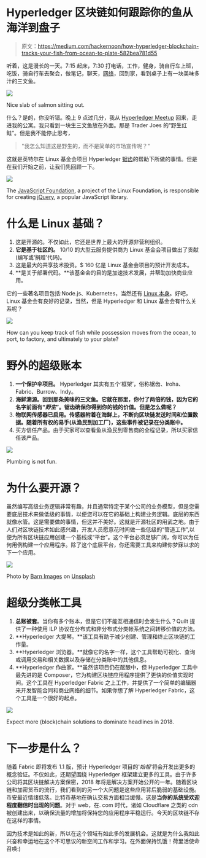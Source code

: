 # Hyperledger 区块链如何跟踪你的鱼从海洋到盘子

> 原文：<https://medium.com/hackernoon/how-hyperledger-blockchain-tracks-your-fish-from-ocean-to-plate-582bea781d55>

听着，这是漫长的一天。7:15 起床，7:30 打电话，工作，健身，骑自行车上班，吃饭，骑自行车去聚会，做笔记，聊天，[网络](https://hackernoon.com/tagged/network)，回到家，看到桌子上有一块美味多汁的三文鱼。

![](img/73a3fc38e0b25c8f45a33cd3f65f8f42.png)

Nice slab of salmon sitting out.

什么？是的，你没听错。晚上 9 点过几分，我从 [Hyperledger Meetup](https://www.meetup.com/Hyperledger-SF/events/247293511/) 回来，走进我的公寓。我只看到一块生三文鱼放在外面。那是 Trader Joes 的“野生红鲑”。但是我不能停止思考，

> "我怎么知道这是野生的，而不是简单的市场宣传呢？"

这就是英特尔在 Linux 基金会项目 Hyperledger [锯齿](https://www.hyperledger.org/projects/sawtooth)的帮助下所做的事情。但是在我们开始之前，让我们先回顾一下。

![](img/9ff80db0f5c134072e2c8d6637792948.png)

The [JavaScript Foundation](https://js.foundation/), a project of the Linux Foundation, is responsible for creating [jQuery](http://jquery.com/), a popular JavaScript library.

# 什么是 Linux 基础？

1.  这是开源的。不仅如此，它还是世界上最大的开源非营利组织。
2.  **它是基于社区的。** 10/10 的大型云服务提供商为 Linux 基金会项目做出了贡献(编写或‘捐赠’代码)。
3.  这是最大的共享技术投资。$ 160 亿是 Linux 基金会项目的预计开发成本。
4.  **是关于部署代码。**该基金会的目的是加速技术发展，并帮助加快商业应用。

它的一些著名项目包括:Node.js、Kubernetes，当然还有 [Linux 本身](https://www.linuxfoundation.org/projects/linux/)。好吧，Linux 基金会有良好的记录，当然，但是 Hyperledger 和 Linux 基金会有什么关系呢？

![](img/c64812f42a76ffb3fe9b52b98fff8227.png)

How can you keep track of fish while possession moves from the ocean, to port, to factory, and ultimately to your plate?

# 野外的超级账本

1.  **一个保护伞项目。** Hyperledger 其实有五个‘框架’，俗称锯齿、Iroha、Fabric、Burrow、Indy。
2.  **海鲜溯源。回到那条美味的三文鱼。它就在那里，你付了两倍的钱，因为它的名字前面有“*野生*”。锯齿确保你得到你的钱的价值。但是怎么做呢？**
3.  **物联网传感器已启用。传感器附着在海鲜上，不断向区块链发送时间和位置数据。随着所有权的易手(从渔民到加工厂)，这些事件被记录在分类账中。**
4.  买方信任产品。由于买家可以查看鱼从渔民到零售商的全程记录，所以买家信任该产品。

![](img/0839391023ee15df7d72fbe1371c0ef8.png)

Plumbing is not fun.

# 为什么要开源？

虽然编写高级业务逻辑非常有趣，并且通常特定于某个公司的业务模型，但是您需要底层技术来做低级的事情，以便您可以在它的基础上构建业务逻辑。底层的东西就像水管。这是需要做的事情，但这并不美好。这就是开源社区的用武之地。由于人们对区块链技术如此感兴趣，开发人员愿意花时间做一些低级的“管道工作”,以便为所有区块链应用创建一个基线或“平台”。这个平台必须足够广阔，你可以为任何用例构建一个应用程序。除了这个底层平台，你还需要工具来构建你梦寐以求的下一个应用。

![](img/b5d1b7aeffd15b69e0d1be7cf1ef55ab.png)

Photo by [Barn Images](https://unsplash.com/photos/t5YUoHW6zRo?utm_source=unsplash&utm_medium=referral&utm_content=creditCopyText) on [Unsplash](https://unsplash.com/search/photos/tool-belt?utm_source=unsplash&utm_medium=referral&utm_content=creditCopyText)

# 超级分类帐工具

1.  **总账被套**。当你有多个账本，但是它们不能互相通信时会发生什么？Quilt 提供了一种使用 ILP 协议在分布式和非分布式分类帐系统之间转移价值的方法。
2.  **Hyperledger 大提琴。**该工具有助于减少创建、管理和终止区块链的工作量。
3.  **Hyperledger 浏览器。**就像它的名字一样，这个工具帮助可视化、查询或调用交易和相关数据以及存储在分类账中的其他信息。
4.  **Hyperledger 作曲家。**虽然该项目仍在酝酿中，但 Hyperledger 工具中最先进的是 Composer，它为构建区块链应用程序提供了更快的价值实现时间。这个工具在 Hyperledger Fabric 之上工作，并提供了一个简单的编辑器来开发智能合同和商业网络的细节。如果你想了解 Hyperledger Fabric，这个工具是一个很好的起点。

![](img/11a93000d0bce197262498e3e0bd9f2a.png)

Expect more (block)chain solutions to dominate headlines in 2018.

# 下一步是什么？

随着 Fabric 即将发布 1.1 版，预计 Hyperledger 项目的'*始祖*'将会开发出更多的概念验证。不仅如此，还期望围绕 Hyperledger 框架建立更多的工具。由于许多公司将其区块链解决方案保密，2018 年将是解决方案开始公开的一年。随着区块链和加密货币的流行，我们看到的另一个大问题是这些应用背后脆弱的基础设施。币安最近情绪低落。比特币基地在确认交易方面相当缓慢。这是**当你的系统受欢迎程度翻倍时出现的问题**。对于 web，在. com 时代，诸如 Cloudflare 之类的 cdn 被创建出来，以确保流量的增加将保持您的应用程序平稳运行。今天的区块链不存在这样的事情。

因为技术是如此的新，所以在这个领域有如此多的发展机会。这就是为什么我如此兴奋和幸运地在这个不可思议的新空间工作和学习。在外面保持饥饿！荷里活使命召唤:)